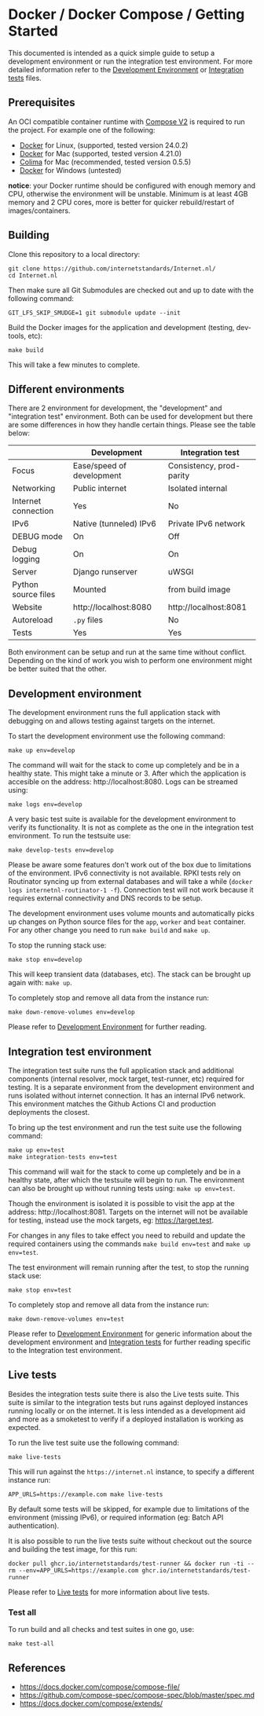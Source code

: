 # Docker / Docker Compose / Getting Started

This documented is intended as a quick simple guide to setup a development environment or run the integration test environment. For more detailed information refer to the [Development Environment](Docker-development-environment.md) or [Integration tests](Docker-integration-tests.md) files.

## Prerequisites

An OCI compatible container runtime with [Compose V2](https://docs.docker.com/compose/migrate/) is required to run the project. For example one of the following:

- [Docker](https://docs.docker.com/get-docker/) for Linux, (supported, tested version 24.0.2)
- [Docker](https://docs.docker.com/get-docker/) for Mac (supported, tested version 4.21.0)
- [Colima](https://github.com/abiosoft/colima) for Mac (recommended, tested version 0.5.5)
- [Docker](https://docs.docker.com/get-docker/) for Windows (untested)

**notice**: your Docker runtime should be configured with enough memory and CPU, otherwise the environment will be unstable. Minimum is at least 4GB memory and 2 CPU cores, more is better for quicker rebuild/restart of images/containers.

## Building

Clone this repository to a local directory:

    git clone https://github.com/internetstandards/Internet.nl/
    cd Internet.nl

Then make sure all Git Submodules are checked out and up to date with the following command:

    GIT_LFS_SKIP_SMUDGE=1 git submodule update --init

Build the Docker images for the application and development (testing, dev-tools, etc):

    make build

This will take a few minutes to complete.

## Different environments

There are 2 environment for development, the "development" and "integration test" environment. Both can be used for development but there are some differences in how they handle certain things. Please see the table below:

|                     | Development               | Integration test           |
|---------------------|---------------------------|----------------------------|
| Focus               | Ease/speed of development | Consistency, prod-parity   |
| Networking          | Public internet           | Isolated internal          |
| Internet connection | Yes                       | No                         |
| IPv6                | Native (tunneled) IPv6    | Private IPv6 network       |
| DEBUG mode          | On                        | Off                        |
| Debug logging       | On                        | On                         |
| Server              | Django runserver          | uWSGI                      |
| Python source files | Mounted                   | from build image           |
| Website             | http://localhost:8080     | http://localhost:8081      |
| Autoreload          | `.py` files               | No                         |
| Tests               | Yes                       | Yes                        |

Both environment can be setup and run at the same time without conflict. Depending on the kind of work you wish to perform one environment might be better suited that the other.

## Development environment

The development environment runs the full application stack with debugging on and allows testing against targets on the internet.

To start the development environment use the following command:

    make up env=develop

The command will wait for the stack to come up completely and be in a healthy state. This might take a minute or 3. After which the application is accesible on the address: http://localhost:8080. Logs can be streamed using:

    make logs env=develop

A very basic test suite is available for the development environment to verify its functionality. It is not as complete as the one in the integration test environment. To run the testsuite use:

    make develop-tests env=develop

Please be aware some features don't work out of the box due to limitations of the environment. IPv6 connectivity is not available. RPKI tests rely on Routinator syncing up from external databases and will take a while (`docker logs internetnl-routinator-1 -f`). Connection test will not work because it requires external connectivity and DNS records to be setup.

The development environment uses volume mounts and automatically picks up changes on Python source files for the `app`, `worker` and `beat` container. For any other change you need to run `make build` and `make up`.

To stop the running stack use:

    make stop env=develop

This will keep transient data (databases, etc). The stack can be brought up again with: `make up`.

To completely stop and remove all data from the instance run:

    make down-remove-volumes env=develop

Please refer to [Development Environment](Docker-development-environment.md) for further reading.

## Integration test environment

The integration test suite runs the full application stack and additional components (internal resolver, mock target, test-runner, etc) required for testing. It is a separate environment from the development environment and runs isolated without internet connection. It has an internal IPv6 network. This environment matches the Github Actions CI and production deployments the closest.

To bring up the test environment and run the test suite use the following command:

    make up env=test
    make integration-tests env=test

This command will wait for the stack to come up completely and be in a healthy state, after which the testsuite will begin to run. The environment can also be brought up without running tests using: `make up env=test`.

Though the environment is isolated it is possible to visit the app at the address: http://localhost:8081. Targets on the internet will not be available for testing, instead use the mock targets, eg: https://target.test.

For changes in any files to take effect you need to rebuild and update the required containers using the commands `make build env=test` and `make up env=test`.

The test environment will remain running after the test, to stop the running stack use:

    make stop env=test

To completely stop and remove all data from the instance run:

    make down-remove-volumes env=test

Please refer to [Development Environment](Docker-development-environment.md) for generic information about the development environment and [Integration tests](Docker-integration-tests.md) for further reading specific to the Integration test environment.

## Live tests

Besides the integration tests suite there is also the Live tests suite. This suite is similar to the integration tests but runs against deployed instances running locally or on the internet. It is less intended as a development aid and more as a smoketest to verify if a deployed installation is working as expected.

To run the live test suite use the following command:

    make live-tests

This will run against the `https://internet.nl` instance, to specify a different instance run:

    APP_URLS=https://example.com make live-tests

By default some tests will be skipped, for example due to limitations of the environment (missing IPv6), or required information (eg: Batch API authentication).

It is also possible to run the live tests suite without checkout out the source and building the test image, for this run:

    docker pull ghcr.io/internetstandards/test-runner && docker run -ti --rm --env=APP_URLS=https://example.com ghcr.io/internetstandards/test-runner

Please refer to [Live tests](Docker-live-tests.md) for more information about live tests.

### Test all

To run build and all checks and test suites in one go, use:

    make test-all

## References

- https://docs.docker.com/compose/compose-file/
- https://github.com/compose-spec/compose-spec/blob/master/spec.md
- https://docs.docker.com/compose/extends/